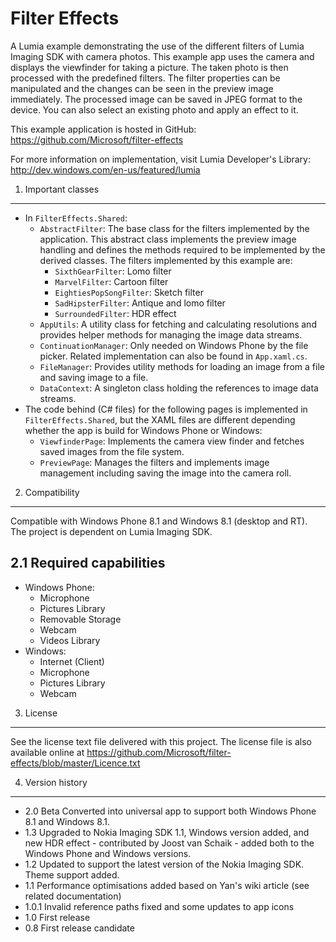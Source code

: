 Filter Effects
==============

A Lumia example demonstrating the use of the different filters of Lumia Imaging
SDK with camera photos. This example app uses the camera and displays the
viewfinder for taking a picture. The taken photo is then processed with the
predefined filters. The filter properties can be manipulated and the changes can
be seen in the preview image immediately. The processed image can be saved in
JPEG format to the device. You can also select an existing photo and apply an
effect to it. 

This example application is hosted in GitHub:
https://github.com/Microsoft/filter-effects

For more information on implementation, visit Lumia Developer's Library:
 http://dev.windows.com/en-us/featured/lumia


1. Important classes
-------------------------------------------------------------------------------

* In `FilterEffects.Shared`:
    * `AbstractFilter`: The base class for the filters implemented by the
      application. This abstract class implements the preview image handling and
      defines the methods required to be implemented by the derived classes. The
      filters implemented by this example are:
        * `SixthGearFilter`: Lomo filter
        * `MarvelFilter`: Cartoon filter
        * `EightiesPopSongFilter`: Sketch filter
        * `SadHipsterFilter`: Antique and lomo filter
        * `SurroundedFilter`: HDR effect
    * `AppUtils`: A utility class for fetching and calculating resolutions and
      provides helper methods for managing the image data streams.
    * `ContinuationManager`: Only needed on Windows Phone by the file picker.
      Related implementation can also be found in `App.xaml.cs`.
    * `FileManager`: Provides utility methods for loading an image from a file
      and saving image to a file.
    * `DataContext`: A singleton class holding the references to image data
      streams.
* The code behind (C# files) for the following pages is implemented in
  `FilterEffects.Shared`, but the XAML files are different depending whether the
  app is build for Windows Phone or Windows:
    * `ViewfinderPage`: Implements the camera view finder and fetches saved
      images from the file system.
    * `PreviewPage`: Manages the filters and implements image management
      including saving the image into the camera roll.


2. Compatibility
-------------------------------------------------------------------------------

Compatible with Windows Phone 8.1 and Windows 8.1 (desktop and RT). The project
is dependent on Lumia Imaging SDK.

2.1 Required capabilities
-------------------------

* Windows Phone:
    * Microphone
    * Pictures Library
    * Removable Storage
    * Webcam
    * Videos Library
* Windows:
    * Internet (Client)
    * Microphone
    * Pictures Library
    * Webcam


3. License
-------------------------------------------------------------------------------

See the license text file delivered with this project. The license file is also
available online at
https://github.com/Microsoft/filter-effects/blob/master/Licence.txt


4. Version history
-------------------------------------------------------------------------------

* 2.0 Beta  Converted into universal app to support both Windows Phone 8.1 and
            Windows 8.1.
* 1.3 Upgraded to Nokia Imaging SDK 1.1, Windows version added, and new HDR
      effect - contributed by Joost van Schaik - added both to the Windows Phone
      and Windows versions. 
* 1.2 Updated to support the latest version of the Nokia Imaging SDK. Theme
      support added.
* 1.1 Performance optimisations added based on Yan's wiki article (see related
      documentation)
* 1.0.1 Invalid reference paths fixed and some updates to app icons
* 1.0 First release
* 0.8 First release candidate
